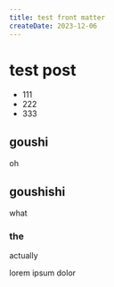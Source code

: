 ```yaml
---
title: test front matter
createDate: 2023-12-06
---
```


# test post

- 111
- 222
- 333

## goushi

oh

## goushishi

what

### the

actually

lorem ipsum dolor
